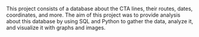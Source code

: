 This project consists of a database about the CTA lines, their routes, dates, coordinates, and more. The aim of this project was to provide analysis about this database 
by using SQL and Python to gather the data, analyze it, and visualize it with graphs and images. 

